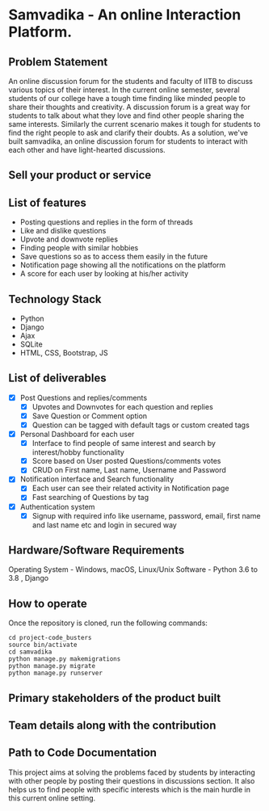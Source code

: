 
# Samvadika - An online Interaction Platform.


## Problem Statement
An online discussion forum for the students and faculty of IITB to discuss various topics of their interest.
In the current online semester, several students of our college have a tough time finding like minded people to share their thoughts and creativity. A discussion forum is a great way for students to talk about what they love and find other people sharing the same interests. Similarly the current scenario makes it tough for students to find the right people to ask and clarify their doubts. As a solution, we've built samvadika, an online discussion forum for students to interact with each other and have light-hearted discussions.


## Sell your product or service


## List of features
- Posting questions and replies in the form of threads
- Like and dislike questions
- Upvote and downvote replies
- Finding people with similar hobbies
- Save questions so as to access them easily in the future
- Notification page showing all the notifications on the platform
- A score for each user by looking at his/her activity

## Technology Stack
- Python
- Django
- Ajax
- SQLite
- HTML, CSS, Bootstrap, JS

## List of deliverables
- [x] Post Questions and replies/comments
  - [x] Upvotes and Downvotes for each question and replies
  - [x] Save Question or Comment option
  - [x] Question can be tagged with default tags or custom created tags
- [x] Personal Dashboard for each user
  - [x] Interface to find people of same interest and search by interest/hobby functionality
  - [x] Score based on User posted Questions/comments votes
  - [x] CRUD on First name, Last name, Username and Password
- [x] Notification interface and Search functionality
  - [x] Each user can see their related activity in Notification page
  - [x] Fast searching of Questions by tag
- [x] Authentication system
  - [x] Signup with required info like username, password, email, first name and last name etc and login in secured way

## Hardware/Software Requirements
Operating System - Windows, macOS, Linux/Unix 
Software -  Python 3.6 to 3.8 , Django
## How to operate
Once the repository is cloned, run the following commands:
```
cd project-code_busters
source bin/activate
cd samvadika
python manage.py makemigrations
python manage.py migrate
python manage.py runserver
```

## Primary stakeholders of the product built


## Team details along with the contribution


## Path to Code Documentation



This project aims at solving the problems faced by students by interacting with other people by posting their questions in discussions section. It also helps us to find people with specific interests which is the main hurdle in this current online setting.
